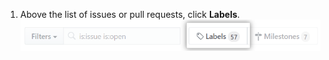1. Above the list of issues or pull requests, click **Labels**.
![Labels tab on a repository's issues or pull requests page](/assets/images/help/issues/issues_labels_button.png)
